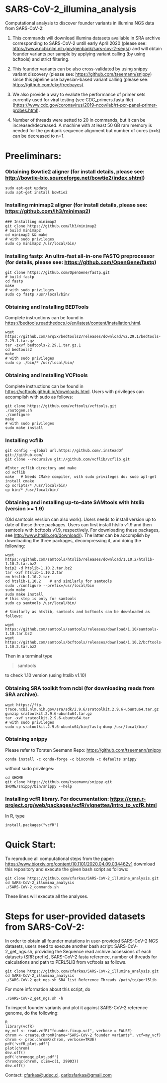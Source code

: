 # SARS-CoV-2_illumina_analysis
Computational analysis to discover founder variants in illumina NGS data from SARS-CoV-2: 

1) This commands will download illumina datasets available in SRA archive corresponding to SARS-CoV-2 untill early April 2020 (please see: https://www.ncbi.nlm.nih.gov/genbank/sars-cov-2-seqs/) and will obtain founder variants per sample by applying variant calling (by using bcftools) and strict filtering. 

2) This founder variants can be also cross-validated by using snippy variant discovery (please see: https://github.com/tseemann/snippy) since this pipeline use bayesian-based variant calling (please see: https://github.com/ekg/freebayes). 

3) We also provide a way to evalute the performance of primer sets currently used for viral testing (see CDC_primers.fasta file) (https://www.cdc.gov/coronavirus/2019-ncov/lab/rt-pcr-panel-primer-probes.html). 

4) Number of threads were setted to 20 in commands, but it can be increased/decreased. A machine with at least 50 GB ram memory is needed for the genbank sequence alignment but number of cores (n=5) can be decreased to n=1. 

# Preeliminars: 

### Obtaining Bowtie2 aligner (for install details, please see: http://bowtie-bio.sourceforge.net/bowtie2/index.shtml)
```
sudo apt-get update
sudo apt-get install bowtie2
```

### Installing minimap2 aligner (for install details, please see: https://github.com/lh3/minimap2)
```
### Installing minimap2
git clone https://github.com/lh3/minimap2
# build minimap2
cd minimap2 && make
# with sudo privileges
sudo cp minimap2 /usr/local/bin/
```

### Installing fastp: An ultra-fast all-in-one FASTQ preprocessor (for details, please see: https://github.com/OpenGene/fastp)
```
git clone https://github.com/OpenGene/fastp.git
# build fastp
cd fastp
make
# with sudo privileges
sudo cp fastp /usr/local/bin/
```

### Obtaining and Installing BEDTools
Complete instructions can be found in https://bedtools.readthedocs.io/en/latest/content/installation.html.
```
wget https://github.com/arq5x/bedtools2/releases/download/v2.29.1/bedtools-2.29.1.tar.gz
tar -zxvf bedtools-2.29.1.tar.gz.1
cd bedtools2
make
# with sudo privileges
sudo cp ./bin/* /usr/local/bin/
```

### Obtaining and Installing VCFtools
Complete instructions can be found in https://vcftools.github.io/downloads.html. Users with privileges can accomplish with sudo as follows: 

```
git clone https://github.com/vcftools/vcftools.git
./autogen.sh
./configure
make
# with sudo privileges
sudo make install
```

### Installing vcflib
```
git config --global url.https://github.com/.insteadOf git://github.com/
git clone --recursive git://github.com/vcflib/vcflib.git

#Enter vcflib directory and make
cd vcflib
make   # Needs CMake compiler, with sudo privileges do: sudo apt-get install cmake
cp scripts/* /usr/local/bin/
cp bin/* /usr/local/bin/
```

### Obtaining and installing up-to-date SAMtools with htslib (version >= 1.9)
(Old samtools version can also work). Users needs to install version up to date of these three packages. Users can first install htslib v1.9 and then samtools with bcftools v1.9, respectively. For downloading these packages, see http://www.htslib.org/download/). The latter can be accomplish by downloading the three packages, decompressing it, and doing the following:
```
wget https://github.com/samtools/htslib/releases/download/1.10.2/htslib-1.10.2.tar.bz2
bzip2 -d htslib-1.10.2.tar.bz2
tar -xvf htslib-1.10.2.tar
rm htslib-1.10.2.tar
cd htslib-1.10.2    # and similarly for samtools
sudo ./configure --prefix=/usr/local/bin
sudo make
sudo make install
# this step is only for samtools
sudo cp samtools /usr/local/bin/

# Similarly as htslib, samtools and bcftools can be downloaded as follows:

wget https://github.com/samtools/samtools/releases/download/1.10/samtools-1.10.tar.bz2
wget https://github.com/samtools/bcftools/releases/download/1.10.2/bcftools-1.10.2.tar.bz2
```

Then in a terminal type
>samtools

to check 1.10 version (using htslib v1.10)

### Obtaining SRA toolkit from ncbi (for downloading reads from SRA archive).
```
wget https://ftp-trace.ncbi.nlm.nih.gov/sra/sdk/2.9.6/sratoolkit.2.9.6-ubuntu64.tar.gz
gunzip sratoolkit.2.9.6-ubuntu64.tar.gz
tar -xvf sratoolkit.2.9.6-ubuntu64.tar
# with sudo privileges
sudo cp sratoolkit.2.9.6-ubuntu64/bin/fastq-dump /usr/local/bin/
```

### Obtaining snippy 

Please refer to Torsten Seemann Repo: https://github.com/tseemann/snippy
```
conda install -c conda-forge -c bioconda -c defaults snippy
```
without sudo privileges:

```
cd $HOME
git clone https://github.com/tseemann/snippy.git
$HOME/snippy/bin/snippy --help
```
### Installing vcfR library. For documentation: https://cran.r-project.org/web/packages/vcfR/vignettes/intro_to_vcfR.html

In R, type

```
install.packages("vcfR")
```

# Quick Start:

To reproduce all computational steps from the paper: https://www.biorxiv.org/content/10.1101/2020.04.09.034462v1 dowmload this repository and execute the given bash script as follows:
```
git clone https://github.com/cfarkas/SARS-CoV-2_illumina_analysis.git
cd SARS-CoV-2_illumina_analysis
./SARS-CoV-2_commands.sh 
```
These lines will execute all the analyses. 

# Steps for user-provided datasets from SARS-CoV-2:

In order to obtain all founder mutations in user-provided SARS-CoV-2 NGS datasets, users need to execute another bash script: SARS-CoV-2_get_ngs.sh, providing the Sequence read archive accessions of each datasets (SRR prefix), SARS-CoV-2 fasta reference, number of threads for calculations and path to PERL5LIB from vcftools as follows. 
```
git clone https://github.com/cfarkas/SARS-CoV-2_illumina_analysis.git
cd SARS-CoV-2_illumina_analysis
./SARS-CoV-2_get_ngs.sh SRA_list Reference Threads /path/to/perl5lib 
```
For more information about this script, do

```
./SARS-CoV-2_get_ngs.sh -h 
```

To inspect founder variants and plot it against SARS-CoV-2 reference genome, do the following:
```
R 
library(vcfR)
my_vcf <- read.vcfR("founder.fixup.vcf", verbose = FALSE)
chrom <- create.chromR(name="SARS-CoV-2 founder variants", vcf=my_vcf)
chrom <- proc.chromR(chrom, verbose=TRUE)
pdf('vcfR_plot.pdf')
plot(chrom)
dev.off()                                                                                                                               pdf('chromoqc_plot.pdf')
chromoqc(chrom, xlim=c(1, 29903))
dev.off()
```

Contact: cfarkas@udec.cl, carlosfarkas@gmail.com
